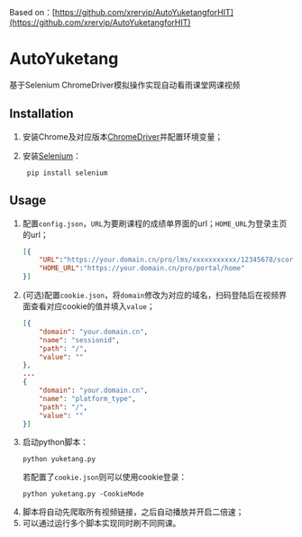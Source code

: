 Based on：[https://github.com/xrervip/AutoYuketangforHIT](https://github.com/xrervip/AutoYuketangforHIT)

# AutoYuketang
基于Selenium ChromeDriver模拟操作实现自动看雨课堂网课视频
## Installation
1. 安装Chrome及对应版本[ChromeDriver](https://chromedriver.chromium.org/home)并配置环境变量；
2. 安装[Selenium](https://www.selenium.dev/)：

		pip install selenium


## Usage
1. 配置`config.json`，`URL`为要刷课程的成绩单界面的url；`HOME_URL`为登录主页的url；
	```json
	[{
		"URL":"https://your.domain.cn/pro/lms/xxxxxxxxxxx/12345678/score",
		"HOME_URL":"https://your.domain.cn/pro/portal/home"
	}]
	```
2. (可选)配置`cookie.json`，将`domain`修改为对应的域名，扫码登陆后在视频界面查看对应cookie的值并填入`value`；
	```json
	[{
		"domain": "your.domain.cn",
		"name": "sessionid",
		"path": "/",
		"value": ""
	},
	...
	{
		"domain": "your.domain.cn",
		"name": "platform_type",
		"path": "/",
		"value": ""
	}]
	```
3. 启动python脚本：
	```
	python yuketang.py
	```
	若配置了`cookie.json`则可以使用cookie登录：
	```
	python yuketang.py -CookieMode
	```
4. 脚本将自动先爬取所有视频链接，之后自动播放并开启二倍速；
5. 可以通过运行多个脚本实现同时刷不同网课。



